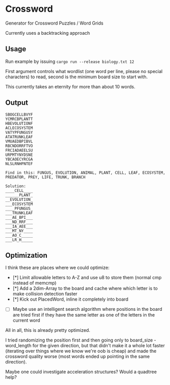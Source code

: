# Crossword
Generator for Crossword Puzzles / Word Grids

Currently uses a backtracking approach

## Usage

Run example by issuing `cargo run --release biology.txt 12`

First argument controls what wordlist (one word per line, please no special characters) to read, second is the minimum board size to start with.

This currently takes an eternity for more than about 10 words.

## Output
```
SBOGCELLBVYF
YCMRCBPLANTT
HBEVOLUTIONF
ACLECOSYSTEM
VATYPFUNGUSY
ATATRUNKLEAF
VMUAEDBPIBVL
RBCNDORRFTVO
FRCIADAEELSU
URPMTYNYDSNE
YBCAOECYRCGA
NLSLRNHPNTEF

Find in this: FUNGUS, EVOLUTION, ANIMAL, PLANT, CELL, LEAF, ECOSYSTEM, PREDATOR, PREY, LIFE, TRUNK, BRANCH

Solution:
____CELL____
______PLANT_
__EVOLUTION_
___ECOSYSTEM
____PFUNGUS_
___TRUNKLEAF
___AE_BPI___
___ND_RRF___
___IA_AEE___
___MT_NY____
___AO_C_____
___LR_H_____
```
## Optimization

I think these are places where we could optimize:

- [*] Limit allowable letters to A-Z and use u8 to store them (normal cmp instead of memcmp)
- [*] Add a 2dim-Array to the board and cache where which letter is to make collision detection faster
- [*] Kick out PlacedWord, inline it completely into board
- [ ] Maybe use an intelligent search algorithm where positions in the board are tried first if they have the same letter as one of the letters in the current word

All in all, this is already pretty optimized.

I tried randomizing the position first and then going only to board_size - word_length for the given direction, but that didn't make it a whole lot faster (iterating over things where we know we're oob is cheap) and made the crossword quality worse (most words ended up pointing in the same direction).

Maybe one could investigate acceleration structures? Would a quadtree help?